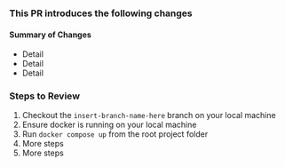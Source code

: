### This PR introduces the following changes 

#### Summary of Changes
- Detail 
- Detail
- Detail 

### Steps to Review

1. Checkout the `insert-branch-name-here` branch on your local machine 
2. Ensure docker is running on your local machine 
3. Run `docker compose up` from the root project folder 
4. More steps
5. More steps  



